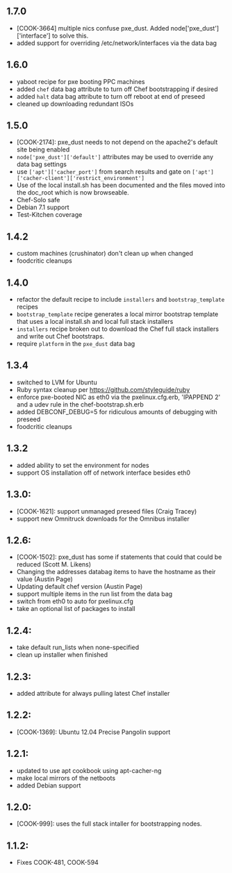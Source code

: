 ## 1.7.0

* [COOK-3664] multiple nics confuse pxe_dust. Added node['pxe_dust']['interface'] to solve this.
* added support for overriding /etc/network/interfaces via the data bag

## 1.6.0

* yaboot recipe for pxe booting PPC machines
* added `chef` data bag attribute to turn off Chef bootstrapping if desired
* added `halt` data bag attribute to turn off reboot at end of preseed
* cleaned up downloading redundant ISOs

## 1.5.0

* [COOK-2174]: pxe_dust needs to not depend on the apache2's default site being enabled
* `node['pxe_dust']['default']` attributes may be used to override any data bag settings
* use `['apt']['cacher_port']` from search results and gate on `['apt']['cacher-client']['restrict_environment']`
* Use of the local install.sh has been documented and the files moved into the doc_root which is now browseable.
* Chef-Solo safe
* Debian 7.1 support
* Test-Kitchen coverage

## 1.4.2

* custom machines (crushinator) don't clean up when changed
* foodcritic cleanups

## 1.4.0
* refactor the default recipe to include `installers` and `bootstrap_template` recipes
* `bootstrap_template` recipe generates a local mirror bootstrap template that uses a local install.sh and local full stack installers
* `installers` recipe broken out to download the Chef full stack installers and write out Chef bootstraps.
* require `platform` in the `pxe_dust` data bag

## 1.3.4
* switched to LVM for Ubuntu
* Ruby syntax cleanup per https://github.com/styleguide/ruby
* enforce pxe-booted NIC as eth0 via the pxelinux.cfg.erb, 'IPAPPEND 2' and a udev rule in the chef-bootstrap.sh.erb
* added DEBCONF_DEBUG=5 for ridiculous amounts of debugging with preseed
* foodcritic cleanups

## 1.3.2
* added ability to set the environment for nodes
* support OS installation off of network interface besides eth0

## 1.3.0:
* [COOK-1621]: support unmanaged preseed files (Craig Tracey)
* support new Omnitruck downloads for the Omnibus installer

## 1.2.6:
* [COOK-1502]: pxe_dust has some if statements that could that could be reduced (Scott M. Likens)
* Changing the addresses databag items to have the hostname as their value (Austin Page)
* Updating default chef version (Austin Page)
* support multiple items in the run list from the data bag
* switch from eth0 to auto for pxelinux.cfg
* take an optional list of packages to install

## 1.2.4:
* take default run_lists when none-specified
* clean up installer when finished

## 1.2.3:
* added attribute for always pulling latest Chef installer

## 1.2.2:
* [COOK-1369]: Ubuntu 12.04 Precise Pangolin support

## 1.2.1:
* updated to use apt cookbook using apt-cacher-ng
* make local mirrors of the netboots
* added Debian support

## 1.2.0:
* [COOK-999]: uses the full stack intaller for bootstrapping nodes.

## 1.1.2:
* Fixes COOK-481, COOK-594

